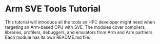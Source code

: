Arm SVE Tools Tutorial
======================

This tutorial will introduce all the tools an HPC developer might need when
targeting an Arm-based CPU with SVE.  The modules cover compilers, libraries, 
profilers, debuggers, and emulators from Arm and Arm partners.  Each module
has its own README.md file.
